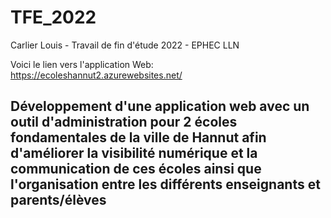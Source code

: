 # TFE_2022
Carlier Louis - Travail de fin d'étude 2022 - EPHEC LLN

Voici le lien vers l'application Web: https://ecoleshannut2.azurewebsites.net/

## Développement d'une application web avec un outil d'administration pour 2 écoles fondamentales de la ville de Hannut afin d'améliorer la visibilité numérique et la communication de ces écoles ainsi que l'organisation entre les différents enseignants et parents/élèves
